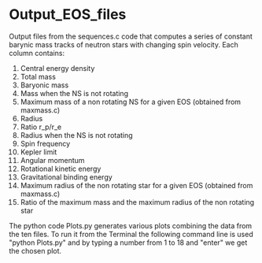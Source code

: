 # Output_EOS_files

Output files from the sequences.c code that computes a series of constant barynic mass tracks of neutron stars with changing spin velocity.
Each column contains:

1. Central energy density
2. Total mass
3. Baryonic mass
4. Mass when the NS is not rotating 
5. Maximum mass of a non rotating NS for a given EOS (obtained from maxmass.c)
6. Radius 
7. Ratio r_p/r_e
8. Radius when the NS is not rotating
9. Spin frequency
10. Kepler limit
11. Angular momentum
12. Rotational kinetic energy
13. Gravitational binding energy
14. Maximum radius of the non rotating star for a given EOS (obtained from maxmass.c)
15. Ratio of the maximum mass and the maximum radius of the non rotating star


The python code Plots.py generates various plots combining the data from the ten files.
To run it from the Terminal the following command line is used
  "python Plots.py"
and by typing a number from 1 to 18 and "enter" we get the chosen plot.

